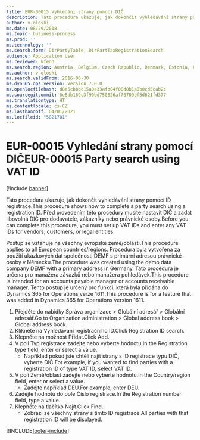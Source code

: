 ```yaml
---
title: EUR-00015 Vyhledání strany pomocí DIČ
description: Tato procedura ukazuje, jak dokončit vyhledávání strany pomocí ID registrace.
author: v-oloski
ms.date: 08/29/2018
ms.topic: business-process
ms.prod: ''
ms.technology: ''
ms.search.form: DirPartyTable, DirPartTaxRegistrationSearch
audience: Application User
ms.reviewer: kfend
ms.search.region: Austria, Belgium, Czech Republic, Denmark, Estonia, Finland, France, Germany, Hungary, Ireland, Italy, Latvia, Lithuania, Netherlands, Poland, Spain, Sweden, United Kingdom
ms.author: v-oloski
ms.search.validFrom: 2016-06-30
ms.dyn365.ops.version: Version 7.0.0
ms.openlocfilehash: d8e5cbbbc15a0e33afb04f00d8b1a0b0cd5cab2c
ms.sourcegitcommit: 0e8db169c3f90bd750826af76709ef5d621fd377
ms.translationtype: HT
ms.contentlocale: cs-CZ
ms.lasthandoff: 04/01/2021
ms.locfileid: "5821781"
---
```

# <a name="eur-00015-party-search-using-vat-id"></a><span data-ttu-id="ef458-103">EUR-00015 Vyhledání strany pomocí DIČ</span><span class="sxs-lookup"><span data-stu-id="ef458-103">EUR-00015 Party search using VAT ID</span></span>

[!include [banner](../../includes/banner.md)]

<span data-ttu-id="ef458-104">Tato procedura ukazuje, jak dokončit vyhledávání strany pomocí ID registrace.</span><span class="sxs-lookup"><span data-stu-id="ef458-104">This procedure shows how to complete a party search using a registration ID.</span></span> <span data-ttu-id="ef458-105">Před provedením této procedury musíte nastavit DIČ a zadat libovolná DIČ pro dodavatele, zákazníky nebo právnické osoby.</span><span class="sxs-lookup"><span data-stu-id="ef458-105">Before you can complete this procedure, you must set up VAT IDs and enter any VAT IDs for vendors, customers, or legal entities.</span></span>

<span data-ttu-id="ef458-106">Postup se vztahuje na všechny evropské země/oblasti.</span><span class="sxs-lookup"><span data-stu-id="ef458-106">This procedure applies to all European countries/regions.</span></span> <span data-ttu-id="ef458-107">Procedura byla vytvořena za použití ukázkových dat společnosti DEMF s primární adresou právnické osoby v Německu.</span><span class="sxs-lookup"><span data-stu-id="ef458-107">The procedure was created using the demo data company DEMF with a primary address in Germany.</span></span> <span data-ttu-id="ef458-108">Tato procedura je určena pro manažera závazků nebo manažera pohledávek.</span><span class="sxs-lookup"><span data-stu-id="ef458-108">This procedure is intended for an accounts payable manager or accounts receivable manager.</span></span> <span data-ttu-id="ef458-109">Tento postup je určený pro funkci, která byla přidána do Dynamics 365 for Operations verze 1611.</span><span class="sxs-lookup"><span data-stu-id="ef458-109">This procedure is for a feature that was added in Dynamics 365 for Operations version 1611.</span></span>

1. <span data-ttu-id="ef458-110">Přejděte do nabídky Správa organizace > Globální adresář > Globální adresář.</span><span class="sxs-lookup"><span data-stu-id="ef458-110">Go to Organization administration > Global address book > Global address book.</span></span>
2. <span data-ttu-id="ef458-111">Klikněte na Vyhledávání registračního ID.</span><span class="sxs-lookup"><span data-stu-id="ef458-111">Click Registration ID search.</span></span>
3. <span data-ttu-id="ef458-112">Klepněte na možnost Přidat.</span><span class="sxs-lookup"><span data-stu-id="ef458-112">Click Add.</span></span>
4. <span data-ttu-id="ef458-113">V poli Typ registrace zadejte nebo vyberte hodnotu.</span><span class="sxs-lookup"><span data-stu-id="ef458-113">In the Registration type field, enter or select a value.</span></span>
    * <span data-ttu-id="ef458-114">Například pokud jste chtěli najít strany s ID registrace typu DIČ, vyberte DIČ.</span><span class="sxs-lookup"><span data-stu-id="ef458-114">For example, if you wanted to find parties with a registration ID of type VAT ID, select VAT ID.</span></span>  
5. <span data-ttu-id="ef458-115">V poli Země/oblast zadejte nebo vyberte hodnotu.</span><span class="sxs-lookup"><span data-stu-id="ef458-115">In the Country/region field, enter or select a value.</span></span>
    * <span data-ttu-id="ef458-116">Zadejte například DEU.</span><span class="sxs-lookup"><span data-stu-id="ef458-116">For example, enter DEU.</span></span>  
6. <span data-ttu-id="ef458-117">Zadejte hodnotu do pole Číslo registrace.</span><span class="sxs-lookup"><span data-stu-id="ef458-117">In the Registration number field, type a value.</span></span>
7. <span data-ttu-id="ef458-118">Klepněte na tlačítko Najít.</span><span class="sxs-lookup"><span data-stu-id="ef458-118">Click Find.</span></span>
    * <span data-ttu-id="ef458-119">Zobrazí se všechny strany s tímto ID registrace.</span><span class="sxs-lookup"><span data-stu-id="ef458-119">All parties with that registration ID will be displayed.</span></span>  



[!INCLUDE[footer-include](../../../includes/footer-banner.md)]